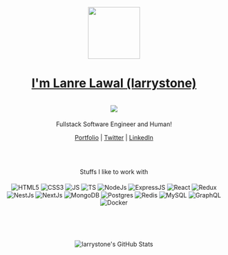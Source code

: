 <p align="center">
  <img src="https://user-images.githubusercontent.com/8871565/127454440-abe152b6-8c25-40be-b3dc-fa3dca057a51.png" width="120" />  
  <h1 align="center">
  <a href="https://larrystone.dev">
    I'm Lanre Lawal (larrystone) <br/><br/>
  <img src="https://img.shields.io/website?label=larrystone.dev&style=for-the-badge&url=https%3A%2F%2Flarrystone.dev" />
  </a></h1>
  </a>
  <p align="center"> Fullstack Software Engineer and Human!</p>
</p>

<p align="center">
  <a href="https://larrystone.dev">Portfolio</a> | 
  <a href="https://twitter.com/Larrystonegroup">Twitter</a> |
  <a href="https://www.linkedin.com/in/lawallanre/">LinkedIn</a>
</p>

<br />

<!-- 💫 I'm currently working with my hands to make magic happen on the web. View my [Projects](https://codewonders.dev/projects), [Articles](https://codewonders.dev/articles), [Resumé](https://codewonders.dev/resume), [Contact Me](https://codewonders.dev/contact).

📫 You can reach me at hellocodewonders@gmail.com.

- 😄 Pronouns: He/Him
- 🌱 I’m currently learning about anything and everything around JavaScript.
- 👓 Yeah I'm a photochromic lens enthusiast, see my collections [here](https://codewonders.dev/lens)
- 💬 Ask me about JavaScript, CSS, React, Vue and anything about Jazz Music 🎺
- ⚡ Fun fact: I play the drums 🥁. -->


<br />


<p align="center">
<span>Stuffs I like to work with</span>
<br /><br />
<img align="center" alt="HTML5" src="https://img.shields.io/badge/html5-%23E34F26.svg?style=for-the-badge&logo=html5&logoColor=white" />
<img align="center" alt="CSS3" src="https://img.shields.io/badge/css3-%231572B6.svg?style=for-the-badge&logo=css3&logoColor=white" />
<img align="center" alt="JS" src="https://img.shields.io/badge/javascript-%23323330.svg?style=for-the-badge&logo=javascript&logoColor=%23F7DF1E" />
<img align="center" alt="TS" src="https://img.shields.io/badge/typescript-%23007ACC.svg?style=for-the-badge&logo=typescript&logoColor=white" />
<img align="center" alt="NodeJs" src="https://img.shields.io/badge/node.js-%2343853D.svg?style=for-the-badge&logo=node.js&logoColor=white" />
<img align="center" alt="ExpressJS" src="https://img.shields.io/badge/express.js-%23404d59.svg?style=for-the-badge&logo=express&logoColor=%2361DAFB" />
<img align="center" alt="React" src="https://img.shields.io/badge/react-%2320232a.svg?style=for-the-badge&logo=react&logoColor=%2361DAFB" />
<img align="center" alt="Redux" src="https://img.shields.io/badge/redux-%23593d88.svg?style=for-the-badge&logo=redux&logoColor=white" />
<img align="center" alt="NestJs" src="https://img.shields.io/badge/nestjs-%23E0234E.svg?style=for-the-badge&logo=nestjs&logoColor=white" />
<img align="center" alt="NextJs" src="https://img.shields.io/badge/Next-black?style=for-the-badge&logo=next.js&logoColor=white" />
<img align="center" alt="MongoDB" src="https://img.shields.io/badge/MongoDB-%234ea94b.svg?style=for-the-badge&logo=mongodb&logoColor=white" />

<img align="center" alt="Postgres" src="https://img.shields.io/badge/postgres-%23316192.svg?style=for-the-badge&logo=postgresql&logoColor=white" />
<img align="center" alt="Redis" src="https://img.shields.io/badge/redis-%23DD0031.svg?style=for-the-badge&logo=redis&logoColor=white" />
<img align="center" alt="MySQL" src="https://img.shields.io/badge/mysql-%2300f.svg?style=for-the-badge&logo=mysql&logoColor=white" />
<img align="center" alt="GraphQL" src="https://img.shields.io/badge/-GraphQL-E10098?style=for-the-badge&logo=graphql" />
<img align="center" alt="Docker" src="https://img.shields.io/badge/docker-%230db7ed.svg?style=for-the-badge&logo=docker&logoColor=white" />
</p>
<br />
<br />
<br />
 
 <p align="center">
 <img align="center" alt="larrystone's GitHub Stats" src="https://github-readme-stats.vercel.app/api?username=larrystone&show_icons=true&hide_border=true&hide=contribs&count_private=true&hide_title=true" />
 </p>

<!-- Pinned Repos

 [![Readme Card](https://github-readme-stats.vercel.app/api/pin/?username=anuraghazra&repo=github-readme-stats)](https://github.com/anuraghazra/github-readme-stats) -->
  

[website]: https://larrystone.dev
[twitter]: https://twitter.com/Larrystonegroup
[linkedin]: https://www.linkedin.com/in/lawallanre/
